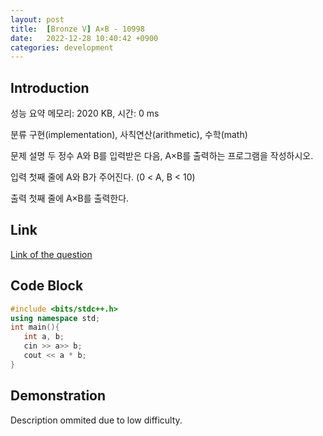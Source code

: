 ```yaml
---
layout: post
title:  [Bronze V] A×B - 10998
date:   2022-12-28 10:40:42 +0900
categories: development
---
```


## Introduction

성능 요약
메모리: 2020 KB, 시간: 0 ms

분류
구현(implementation), 사칙연산(arithmetic), 수학(math)

문제 설명
두 정수 A와 B를 입력받은 다음, A×B를 출력하는 프로그램을 작성하시오.

입력
첫째 줄에 A와 B가 주어진다. (0 < A, B < 10)

출력
첫째 줄에 A×B를 출력한다.

## Link

[Link of the question](https://www.acmicpc.net/problem/10998)

## Code Block

```c++
#include <bits/stdc++.h>
using namespace std;
int main(){
   int a, b;
   cin >> a>> b;
   cout << a * b;
}
```

## Demonstration

Description ommited due to low difficulty.
